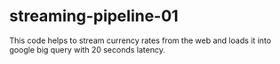 # streaming-pipeline-01

This code helps to stream currency rates from the web and loads it into google big query with 20 seconds latency.

